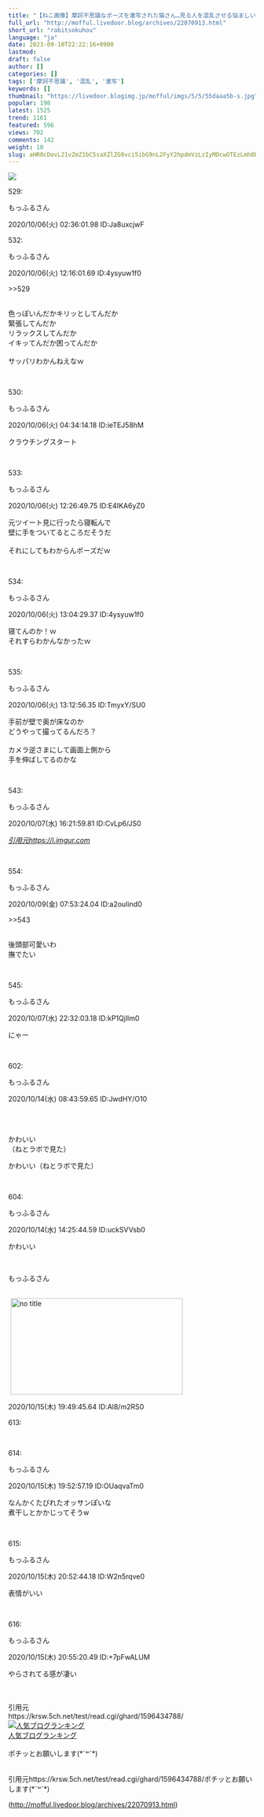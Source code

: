 ```yaml
---
title: "【ねこ画像】摩訶不思議なポーズを激写された猫さん…見る人を混乱させる悩ましいポーズですねwww : もっふるちゃんねる"
full_url: "http://mofful.livedoor.blog/archives/22070913.html"
short_url: "rabitsokuhou"
language: "ja"
date: 2023-09-10T22:22:16+0900
lastmod: 
draft: false
author: []
categories: []
tags: ['摩訶不思議', '混乱', '激写']
keywords: []
thumbnail: "https://livedoor.blogimg.jp/mofful/imgs/5/5/55daaa5b-s.jpg"
popular: 198
latest: 1525
trend: 1161
featured: 596
views: 702
comments: 142
weight: 10
slug: aHR0cDovL21vZmZ1bC5saXZlZG9vci5ibG9nL2FyY2hpdmVzLzIyMDcwOTEzLmh0bWw=
---
```


![](https://livedoor.blogimg.jp/mofful/imgs/5/5/55daaa5b-s.jpg)

<div><p class='t_h'>529: <p>もっふるさん</p> <p> 2020/10/06(火) 02:36:01.98 ID:Ja8uxcjwF</p></p><p class='t_h t_i'>532: <p>もっふるさん</p> <p> 2020/10/06(火) 12:16:01.69 ID:4ysyuw1f0</p></p> <p class='t_b t_i'> <p class='anchor'>>>529</p> <br> 色っぽいんだかキリッとしてんだか <br> 緊張してんだか<br>リラックスしてんだか <br> イキッてんだか困ってんだか <br> <br>サッパリわかんねえなｗ </p><br> <p class='t_h'>530: <p>もっふるさん</p> <p> 2020/10/06(火) 04:34:14.18 ID:ieTEJ58hM</p></p> <p class='t_b'> クラウチングスタート </p><br> <p class='t_h'>533: <p>もっふるさん</p> <p> 2020/10/06(火) 12:26:49.75 ID:E4IKA6yZ0</p></p> <p class='t_b'> 元ツイート見に行ったら寝転んで<br>壁に手をついてるところだそうだ<br> <br> それにしてもわからんポーズだｗ </p><br> <p class='t_h'>534: <p>もっふるさん</p> <p> 2020/10/06(火) 13:04:29.37 ID:4ysyuw1f0</p></p> <p class='t_b'> 寝てんのか！ｗ <br> それすらわかんなかったｗ </p><br> <p class='t_h'>535: <p>もっふるさん</p> <p> 2020/10/06(火) 13:12:56.35 ID:TmyxY/SU0</p></p> <p class='t_b'> 手前が壁で奥が床なのか <br> どうやって撮ってるんだろ？<br> <br> カメラ逆さまにして画面上側から<br>手を伸ばしてるのかな </p><br> <p class='t_h'>543: <p>もっふるさん</p> <p> 2020/10/07(水) 16:21:59.81 ID:CvLp6/JS0</p></p> <a title='' target='_blank' href='https://i.imgur.com/BjYvTim.jpg'><i><p>引用元https://i.imgur.com<br></p></i></a><br> <p class='t_h t_i'>554: <p>もっふるさん</p> <p> 2020/10/09(金) 07:53:24.04 ID:a2ouIind0</p></p> <p class='t_b t_i'> <p class='anchor'>>>543</p> <br> 後頭部可愛いわ <br> 撫でたい </p><br> <p class='t_h'>545: <p>もっふるさん</p> <p> 2020/10/07(水) 22:32:03.18 ID:kP1QjlIm0</p></p> <p class='t_b'> にゃー </p><br> <p class='t_h'>602: <p>もっふるさん</p> <p> 2020/10/14(水) 08:43:59.65 ID:JwdHY/O10</p></p> <br><blockquote class='twitter-tweet'><a href='https://twitter.com/2oniTomo/status/1312568992620371968'></a></blockquote> <br> かわいい <br> （ねとラボで見た）<br><p>かわいい（ねとラボで見た）</p><br> <p class='t_h'>604: <p>もっふるさん</p> <p> 2020/10/14(水) 14:25:44.59 ID:uckSVVsb0</p></p> <p class='t_b'> かわいい </p><br> <p>もっふるさん</p> <span><br><a target='_blank' title='no title' href='https://livedoor.blogimg.jp/mofful/imgs/8/9/897388b1.jpg'><img class='pict' hspace='5' alt='no title' border='0' height='196' width='350' src='https://livedoor.blogimg.jp/mofful/imgs/8/9/897388b1-s.jpg'></a><p>2020/10/15(木) 19:49:45.64 ID:Al8/m2RS0</p></span><p>613:</p><br> <p class='t_h'>614: <p>もっふるさん</p> <p> 2020/10/15(木) 19:52:57.19 ID:OUaqvaTm0</p></p> <p class='t_b'> なんかくたびれたオッサンぽいな <br> 煮干しとかかじってそうw </p><br> <p class='t_h'>615: <p>もっふるさん</p> <p> 2020/10/15(木) 20:52:44.18 ID:W2n5rqve0</p></p> <p class='t_b'> 表情がいい </p><br> <p class='t_h'>616: <p>もっふるさん</p> <p> 2020/10/15(木) 20:55:20.49 ID:+7pFwALUM</p></p> <p class='t_b'> やらされてる感が凄い </p><br> <br>引用元<br>https://krsw.5ch.net/test/read.cgi/ghard/1596434788/<br><a href='//blog.with2.net/link/?2036932'><img title='人気ブログランキング' src='https://blog.with2.net/img/banner/banner_21.gif'></a><br><a href='//blog.with2.net/link/?2036932'>人気ブログランキング</a><br><br>ポチッとお願いします(*´꒳`*)<br><br><img alt='' src='https://www11.a8.net/0.gif?a8mat=3BDUGQ+4RHMA+2HOM+BS629' height='1' width='1' border='0'> <p>引用元https://krsw.5ch.net/test/read.cgi/ghard/1596434788/ポチッとお願いします(*´꒳`*)</p></div>

(http://mofful.livedoor.blog/archives/22070913.html)
